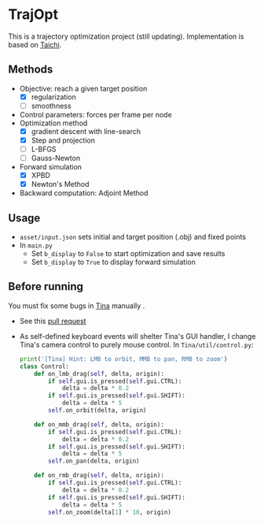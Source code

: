 # TrajOpt

This is a trajectory optimization project (still updating). Implementation is based on [Taichi](https://github.com/taichi-dev/taichi).

## Methods

* Objective: reach a given target position
  * [x] regularization
  * [ ] smoothness
* Control parameters: forces per frame per node
* Optimization method
  * [x] gradient descent with line-search
  * [x] Step and projection
  * [ ] L-BFGS
  * [ ] Gauss-Newton
* Forward simulation
  * [x] XPBD
  * [x] Newton's Method
* Backward computation: Adjoint Method

## Usage

* `asset/input.json` sets initial and target position (.obj) and fixed points
* In `main.py`
  * Set `b_display` to `False` to start optimization and save results
  * Set `b_display` to `True` to display forward simulation

## Before running

You must fix some bugs in [Tina](https://github.com/taichi-dev/taichi_three) manually .

* See this [pull request](https://github.com/taichi-dev/taichi_three/pull/41/commits/aebdda53d8b99e9ba8260fbc876ea9ad600222e9)

* As self-defined keyboard events will shelter Tina's GUI handler, I change Tina's camera control to purely mouse control. In `Tina/util/control.py`:

  ```python
  print('[Tina] Hint: LMB to orbit, MMB to pan, RMB to zoom')
  class Control:
      def on_lmb_drag(self, delta, origin):
          if self.gui.is_pressed(self.gui.CTRL):
              delta = delta * 0.2
          if self.gui.is_pressed(self.gui.SHIFT):
              delta = delta * 5
          self.on_orbit(delta, origin)
  
      def on_mmb_drag(self, delta, origin):
          if self.gui.is_pressed(self.gui.CTRL):
              delta = delta * 0.2
          if self.gui.is_pressed(self.gui.SHIFT):
              delta = delta * 5
          self.on_pan(delta, origin)
  
      def on_rmb_drag(self, delta, origin):
          if self.gui.is_pressed(self.gui.CTRL):
              delta = delta * 0.2
          if self.gui.is_pressed(self.gui.SHIFT):
              delta = delta * 5
          self.on_zoom(delta[1] * 10, origin)
  ```

  